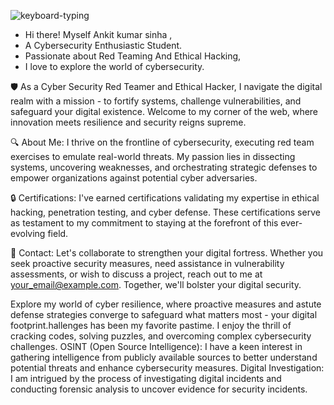 
![keyboard-typing](https://github.com/Astersec/Astersec/assets/153685797/370af554-bcfd-4c1d-8b82-fda1ed1640d1)




- Hi there! Myself  Ankit kumar sinha ,
- A Cybersecurity Enthusiastic Student.
- Passionate about Red Teaming And Ethical Hacking,
-  I love to  explore the world of cybersecurity.

🛡️ As a Cyber Security Red Teamer and Ethical Hacker, I navigate the digital realm with a mission - to fortify systems, challenge vulnerabilities, and safeguard your digital existence. Welcome to my corner of the web, where innovation meets resilience and security reigns supreme.

🔍 About Me:
I thrive on the frontline of cybersecurity, executing red team exercises to emulate real-world threats. My passion lies in dissecting systems, uncovering weaknesses, and orchestrating strategic defenses to empower organizations against potential cyber adversaries.

🔒 Certifications:
I've earned certifications validating my expertise in ethical hacking, penetration testing, and cyber defense. These certifications serve as testament to my commitment to staying at the forefront of this ever-evolving field.

📧 Contact:
Let's collaborate to strengthen your digital fortress. Whether you seek proactive security measures, need assistance in vulnerability assessments, or wish to discuss a project, reach out to me at your_email@example.com. Together, we'll bolster your digital security.

Explore my world of cyber resilience, where proactive measures and astute defense strategies converge to safeguard what matters most - your digital footprint.hallenges has been my favorite pastime. I enjoy the thrill of cracking codes, solving puzzles, and overcoming complex cybersecurity challenges.
OSINT (Open Source Intelligence): I have a keen interest in gathering intelligence from publicly available sources to better understand potential threats and enhance cybersecurity measures.
Digital Investigation: I am intrigued by the process of investigating digital incidents and conducting forensic analysis to uncover evidence for security incidents.
<!---
Astersec/Astersec is a ✨ special ✨ repository because its `README.md` (this file) appears on your GitHub profile.
You can click the Preview link to take a look at your changes.
--->
